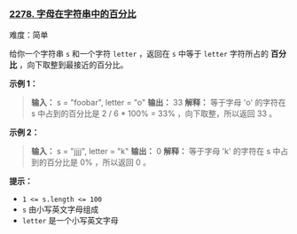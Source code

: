 ### [2278\. 字母在字符串中的百分比](https://leetcode.cn/problems/percentage-of-letter-in-string/)

难度：简单

给你一个字符串 `s` 和一个字符 `letter` ，返回在 `s` 中等于 `letter` 字符所占的 **百分比** ，向下取整到最接近的百分比。

**示例 1：**

> **输入：** s = "foobar", letter = "o"
> **输出：** 33
> **解释：** 等于字母 'o' 的字符在 s 中占到的百分比是 2 / 6 * 100% = 33% ，向下取整，所以返回 33 。

**示例 2：**

> **输入：** s = "jjjj", letter = "k"
> **输出：** 0
> **解释：** 等于字母 'k' 的字符在 s 中占到的百分比是 0% ，所以返回 0 。

**提示：**

- `1 <= s.length <= 100`
- `s` 由小写英文字母组成
- `letter` 是一个小写英文字母
